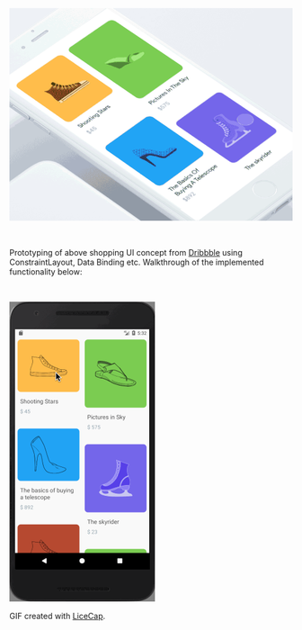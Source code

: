 ![](./concept.gif)

<br/>

Prototyping of above shopping UI concept from [Dribbble](https://dribbble.com) using ConstraintLayout, Data Binding etc. Walkthrough of the implemented functionality below:

<br/>

![](./shopperstop.gif)

GIF created with [LiceCap](http://www.cockos.com/licecap/).